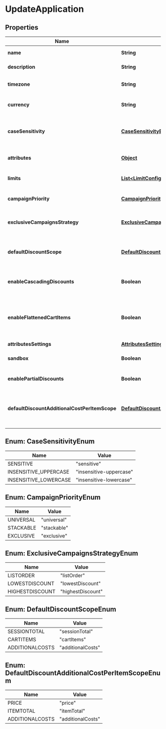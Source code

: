 

# UpdateApplication

## Properties

Name | Type | Description | Notes
------------ | ------------- | ------------- | -------------
**name** | **String** | The name of this application. | 
**description** | **String** | A longer description of the application. |  [optional]
**timezone** | **String** | A string containing an IANA timezone descriptor. | 
**currency** | **String** | The default currency for new customer sessions. | 
**caseSensitivity** | [**CaseSensitivityEnum**](#CaseSensitivityEnum) | The case sensitivity behavior to check coupon codes in the campaigns of this Application. |  [optional]
**attributes** | [**Object**](.md) | Arbitrary properties associated with this campaign. |  [optional]
**limits** | [**List&lt;LimitConfig&gt;**](LimitConfig.md) | Default limits for campaigns created in this application. |  [optional]
**campaignPriority** | [**CampaignPriorityEnum**](#CampaignPriorityEnum) | Default [priority](https://docs.talon.one/docs/product/applications/setting-up-campaign-priorities) for campaigns created in this Application.  |  [optional]
**exclusiveCampaignsStrategy** | [**ExclusiveCampaignsStrategyEnum**](#ExclusiveCampaignsStrategyEnum) | The strategy used when choosing exclusive campaigns for evaluation. |  [optional]
**defaultDiscountScope** | [**DefaultDiscountScopeEnum**](#DefaultDiscountScopeEnum) | The default scope to apply &#x60;setDiscount&#x60; effects on if no scope was provided with the effect.  |  [optional]
**enableCascadingDiscounts** | **Boolean** | Indicates if discounts should cascade for this Application. |  [optional]
**enableFlattenedCartItems** | **Boolean** | Indicates if cart items of quantity larger than one should be separated into different items of quantity one. See the [docs](https://docs.talon.one/docs/product/campaigns/campaign-evaluation#flattening).  |  [optional]
**attributesSettings** | [**AttributesSettings**](AttributesSettings.md) |  |  [optional]
**sandbox** | **Boolean** | Indicates if this is a live or sandbox Application. |  [optional]
**enablePartialDiscounts** | **Boolean** | Indicates if this Application supports partial discounts. |  [optional]
**defaultDiscountAdditionalCostPerItemScope** | [**DefaultDiscountAdditionalCostPerItemScopeEnum**](#DefaultDiscountAdditionalCostPerItemScopeEnum) | The default scope to apply &#x60;setDiscountPerItem&#x60; effects on if no scope was provided with the effect.  |  [optional]



## Enum: CaseSensitivityEnum

Name | Value
---- | -----
SENSITIVE | &quot;sensitive&quot;
INSENSITIVE_UPPERCASE | &quot;insensitive-uppercase&quot;
INSENSITIVE_LOWERCASE | &quot;insensitive-lowercase&quot;



## Enum: CampaignPriorityEnum

Name | Value
---- | -----
UNIVERSAL | &quot;universal&quot;
STACKABLE | &quot;stackable&quot;
EXCLUSIVE | &quot;exclusive&quot;



## Enum: ExclusiveCampaignsStrategyEnum

Name | Value
---- | -----
LISTORDER | &quot;listOrder&quot;
LOWESTDISCOUNT | &quot;lowestDiscount&quot;
HIGHESTDISCOUNT | &quot;highestDiscount&quot;



## Enum: DefaultDiscountScopeEnum

Name | Value
---- | -----
SESSIONTOTAL | &quot;sessionTotal&quot;
CARTITEMS | &quot;cartItems&quot;
ADDITIONALCOSTS | &quot;additionalCosts&quot;



## Enum: DefaultDiscountAdditionalCostPerItemScopeEnum

Name | Value
---- | -----
PRICE | &quot;price&quot;
ITEMTOTAL | &quot;itemTotal&quot;
ADDITIONALCOSTS | &quot;additionalCosts&quot;



